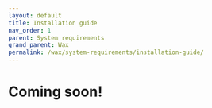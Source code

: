 ```yaml
---
layout: default
title: Installation guide
nav_order: 1
parent: System requirements
grand_parent: Wax
permalink: /wax/system-requirements/installation-guide/
---
```


# Coming soon!
